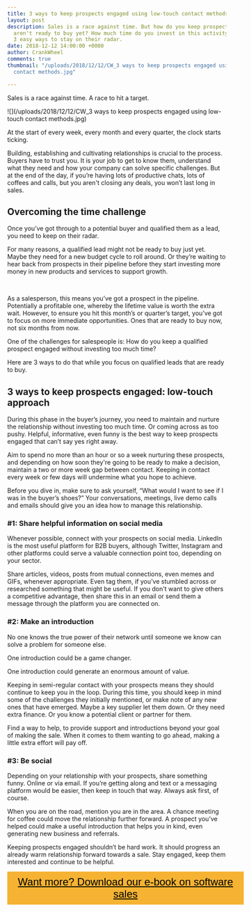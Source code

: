 ```yaml
---
title: 3 ways to keep prospects engaged using low-touch contact methods
layout: post
description: Sales is a race against time. But how do you keep prospects engaged who
  aren't ready to buy yet? How much time do you invest in this activity? Here are
  3 easy ways to stay on their radar.
date: 2018-12-12 14:00:00 +0000
author: CrankWheel
comments: true
thumbnail: "/uploads/2018/12/12/CW_3 ways to keep prospects engaged using low-touch
  contact methods.jpg"

---
```

Sales is a race against time. A race to hit a target. 

![](/uploads/2018/12/12/CW_3 ways to keep prospects engaged using low-touch contact methods.jpg)

At the start of every week, every month and every quarter, the clock starts ticking. 

Building, establishing and cultivating relationships is crucial to the process. Buyers have to trust you. It is your job to get to know them, understand what they need and how your company can solve specific challenges. But at the end of the day, if you’re having lots of productive chats, lots of coffees and calls, but you aren't closing any deals, you won’t last long in sales. 

## Overcoming the time challenge  

Once you’ve got through to a potential buyer and qualified them as a lead, you need to keep on their radar. 

For many reasons, a qualified lead might not be ready to buy just yet. Maybe they need for a new budget cycle to roll around. Or they’re waiting to hear back from prospects in their pipeline before they start investing more money in new products and services to support growth. 

 

As a salesperson, this means you’ve got a prospect in the pipeline. Potentially a profitable one, whereby the lifetime value is worth the extra wait. However, to ensure you hit this month’s or quarter’s target, you’ve got to focus on more immediate opportunities. Ones that are ready to buy now, not six months from now. 

One of the challenges for salespeople is: How do you keep a qualified prospect engaged without investing too much time? 

Here are 3 ways to do that while you focus on qualified leads that are ready to buy. 

## 3 ways to keep prospects engaged: low-touch approach 

During this phase in the buyer’s journey, you need to maintain and nurture the relationship without investing too much time. Or coming across as too pushy. Helpful, informative, even funny is the best way to keep prospects engaged that can’t say yes right away. 

Aim to spend no more than an hour or so a week nurturing these prospects, and depending on how soon they're going to be ready to make a decision, maintain a two or more week gap between contact. Keeping in contact every week or few days will undermine what you hope to achieve. 

Before you dive in, make sure to ask yourself, “What would I want to see if I was in the buyer’s shoes?” Your conversations, meetings, live demo calls and emails should give you an idea how to manage this relationship. 

### #1: Share helpful information on social media

Whenever possible, connect with your prospects on social media. LinkedIn is the most useful platform for B2B buyers, although Twitter, Instagram and other platforms could serve a valuable connection point too, depending on your sector. 

Share articles, videos, posts from mutual connections, even memes and GIFs, whenever appropriate. Even tag them, if you’ve stumbled across or researched something that might be useful. If you don't want to give others a competitive advantage, then share this in an email or send them a message through the platform you are connected on. 

### #2: Make an introduction 

No one knows the true power of their network until someone we know can solve a problem for someone else. 

One introduction could be a game changer. 

One introduction could generate an enormous amount of value. 

Keeping in semi-regular contact with your prospects means they should continue to keep you in the loop. During this time, you should keep in mind some of the challenges they initially mentioned, or make note of any new ones that have emerged. Maybe a key supplier let them down. Or they need extra finance. Or you know a potential client or partner for them. 

Find a way to help, to provide support and introductions beyond your goal of making the sale. When it comes to them wanting to go ahead, making a little extra effort will pay off.

### #3: Be social 

Depending on your relationship with your prospects, share something funny. Online or via email. If you’re getting along and text or a messaging platform would be easier, then keep in touch that way. Always ask first, of course. 

When you are on the road, mention you are in the area. A chance meeting for coffee could move the relationship further forward. A prospect you’ve helped could make a useful introduction that helps you in kind, even generating new business and referrals. 

Keeping prospects engaged shouldn’t be hard work. It should progress an already warm relationship forward towards a sale. Stay engaged, keep them interested and continue to be helpful.

<style> .btn-signup { padding-top: 11px !important; border-radius: 0px !important; background-color: #f6b333; text-align: center; padding: 10px 20px !important; border: 0px !important; width: 100%; margin-bottom: 20px; } .btn-signup a { color: black !important; font-family: 'Titillium Web', sans-serif; font-size: 24px !important; font-weight: normal !important; } </style>

<div class="btn-signup"><a style="cursor: pointer;" href="/sign-up-to-download">Want more? Download our e-book on software sales</a></div>